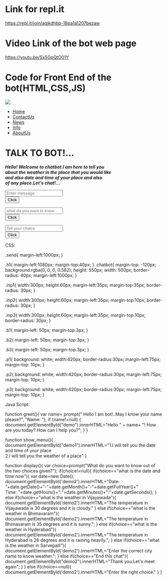 # Link for repl.it
https://repl.it/join/agjkdhbp-18pa1a1207bezaw

# Video Link of the bot web page
https://youtu.be/Sx5GpQtO01Y

# Code for Front End of the bot(HTML,CSS,JS)
<!DOCTYPE html>
<html>
  <head>
    <meta charset="utf-8">
    <meta name="viewport" content="width=device-width">
    <title>repl.it</title>
    <link href="style.css" rel="stylesheet" type="text/css" />
    <link rel="stylesheet" href="https://stackpath.bootstrapcdn.com/bootstrap/4.4.1/css/bootstrap.min.css" integrity="sha384-Vkoo8x4CGsO3+Hhxv8T/Q5PaXtkKtu6ug5TOeNV6gBiFeWPGFN9MuhOf23Q9Ifjh" crossorigin="anonymous" />
<link rel="stylesheet" href="https://use.fontawesome.com/releases/v5.7.0/css/all.css" integrity="sha384-lZN37f5QGtY3VHgisS14W3ExzMWZxybE1SJSEsQp9S+oqd12jhcu+A56Ebc1zFSJ" crossorigin="anonymous" />
  </head>
  <body class="body">
    <script src="script.js"></script>
   <nav class="navbar navbar-expand-sm navsize">
     <a class="navbar-brand" href="#">
       <img src="https://i.pinimg.com/originals/9a/11/33/9a1133d4af3b637e1c6c8ff251785f27.jpg" class="img1">
     </a>
     <ul class="navbar-nav">
       <li class="nav-item"><a href="#" class="nav-link white send"><span class="fas-fa-home">Home</span></a></li>
       <li class="nav-item"><a href="#" class="nav-link white"><span class="fas-fa-phone">ContactUs</span></a></li>
       <li class="nav-item"><a href="#" class="nav-link white"><span class="fas-fa-info">News</span></a></li>
       <li class="nav-item"><a href="#" class="nav-link white"><span>Info</span></a></li>
       <li class="nav-item"><a href="#" class="nav-link white"><span>AboutUs</span></a></li>
       </ul>
       </nav>
       <h1 class="h1 white">TALK TO BOT!...</h1>
       <p class="white size"><b><i>Hello! Welcome to chatbot.I am here to tell you<br> about the weather in the place that you would like<br> and also date and time of your place and also<br> of any place.Let's chat!...</b></i></p>
       <div class="chatbot">
         <input type="text" placeholder="Enter message" id="input1" class="inp1"><br>
         <button onclick='greet()' class="btn btn-primary b1">Click</button>
         <p id='demo' class="p1"></p>
         <input type="text" placeholder="what do you want to know" class="inp2">
         <br>
         <button onclick='show_menu()' class="btn btn-primary b2">Click</button>
         <p id="demo1" class="p2"></p>
         <input type="text" placeholder="Tell your choice" class="inp3">
         <br>
         <button onclick='display()' class="btn btn-primary b3">Click</button>
         <p id="demo2" class="p3"></p>
       </div>
  </body>
</html>

CSS:

.send{
  margin-left:1000px;
}

.h1{
  margin-left:1080px;
  margin-top:40px;
}
.chatbot{
  margin-top: -120px;
  background:rgba(0, 0, 0, 0.582);
    height: 550px;
    width: 500px;
    border-radius: 40px;
    margin-left:1000px;
}

.inp1{
  width:300px;
  height:60px;
  margin-left:35px;
  margin-top:35px;
  border-radius: 30px;
}

.inp2{
  width:300px;
  height:60px;
  margin-left:35px;
  margin-top:10px;
  border-radius: 30px;
}

.inp3{
  width:300px;
  height:60px;
  margin-left:35px;
  margin-top:10px;
  border-radius: 30px;
}

.b1{
  margin-left: 50px;
  margin-top:3px;
}

.b2{
  margin-left: 50px;
  margin-top:3px;
}

.b3{
  margin-left: 50px;
  margin-top:3px;
}

.p1{
  background: white;
  width:420px;
  border-radius:30px;
  margin-left:75px;
  margin-top: 10px;
}

.p2{
  background: white;
  width:420px;
  border-radius:30px;
  margin-left:75px;
  margin-top: 10px;
}

.p3{
  background: white;
  width:420px;
  border-radius:30px;
  margin-left:75px;
margin-top: 10px;
}

Java Script:

function greet(){
  var name= prompt("  Hello I am bot!..May I know your name please?", "Name: ");
  if (name!=null) {
    document.getElementById("demo").innerHTML="Hello " + name+ "! How are you today? How can I help you?";
  }
}

function show_menu(){
  document.getElementById("demo1").innerHTML="1.I will tell you the date and time of your place<br>2.I will tell you the weather of a place"
}

function display(){
  var choice=prompt("What do you want to know out of the two choices given?");
  if(choice!=null){
    if(choice=="what is the date and time now"){
      var date=new Date();
      document.getElementById('demo2').innerHTML="Date: "+date.getDate()+"-"+date.getMonth()+"-"+date.getFullYear()+"<br>Time: "+date.getHours()+":"+date.getMinutes()+":"+date.getSeconds();
    }
    else if(choice=="what is the weather in Vijayawada"){
      document.getElementById('demo2').innerHTML="The temperature in Vijayawada is 30 degrees and it is cloudy."
    }
    else if(choice=="what is the weather in Bhimavaram"){
      document.getElementById('demo2').innerHTML="The temperature in Bhimavaram is 35 degrees and it is sunny.";
    }
    else if(choice=="what is the weather in Hyderabad"){
      document.getElementById('demo2').innerHTML="The temperature in Hyderabad is 28 degrees and it is raining heavily.";
    }
    else if(choice=="what is the weather in Sarvepalli"){
      document.getElementById('demo2').innerHTML="Enter the correct city name to know weather.";
    }
    else if(choice=="End this chat"){
      document.getElementById("demo2").innerHTML="Thank you.Let's meet again";
    }
  }
  else if(choice==null){
    document.getElementById('demo2').innerHTML="Enter the right choice."
  }
}







